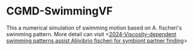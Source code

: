 # CGMD-SwimmingVF
This a numerical simulation of swimming motion based on A. fischeri's swimming pattern. More detail can visit <[2024-Viscosity-dependent swimming patterns assist Aliivibrio fischeri for symbiont partner finding](https://journals.aps.org/prresearch/accepted/bc072Id9A2a15b08902b1de80e0bf3550accccd12)>

